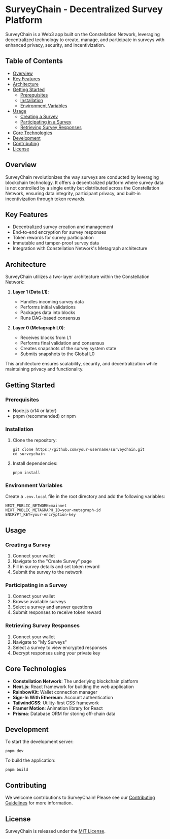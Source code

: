 # SurveyChain - Decentralized Survey Platform

SurveyChain is a Web3 app built on the Constellation Network, leveraging decentralized technology to create, manage, and participate in surveys with enhanced privacy, security, and incentivization.

## Table of Contents

- [Overview](#overview)
- [Key Features](#key-features)
- [Architecture](#architecture)
- [Getting Started](#getting-started)
  - [Prerequisites](#prerequisites)
  - [Installation](#installation)
  - [Environment Variables](#environment-variables)
- [Usage](#usage)
  - [Creating a Survey](#creating-a-survey)
  - [Participating in a Survey](#participating-in-a-survey)
  - [Retrieving Survey Responses](#retrieving-survey-responses)
- [Core Technologies](#core-technologies)
- [Development](#development)
- [Contributing](#contributing)
- [License](#license)

## Overview

SurveyChain revolutionizes the way surveys are conducted by leveraging blockchain technology. It offers a decentralized platform where survey data is not controlled by a single entity but distributed across the Constellation Network, ensuring data integrity, participant privacy, and built-in incentivization through token rewards.

## Key Features

- Decentralized survey creation and management
- End-to-end encryption for survey responses
- Token rewards for survey participation
- Immutable and tamper-proof survey data
- Integration with Constellation Network's Metagraph architecture

## Architecture

SurveyChain utilizes a two-layer architecture within the Constellation Network:

1. **Layer 1 (Data L1)**: 
   - Handles incoming survey data
   - Performs initial validations
   - Packages data into blocks
   - Runs DAG-based consensus

2. **Layer 0 (Metagraph L0)**:
   - Receives blocks from L1
   - Performs final validation and consensus
   - Creates snapshots of the survey system state
   - Submits snapshots to the Global L0

This architecture ensures scalability, security, and decentralization while maintaining privacy and functionality.

## Getting Started

### Prerequisites

- Node.js (v14 or later)
- pnpm (recommended) or npm

### Installation

1. Clone the repository:
   ```
   git clone https://github.com/your-username/surveychain.git
   cd surveychain
   ```

2. Install dependencies:
   ```
   pnpm install
   ```

### Environment Variables

Create a `.env.local` file in the root directory and add the following variables:

```
NEXT_PUBLIC_NETWORK=mainnet
NEXT_PUBLIC_METAGRAPH_ID=your-metagraph-id
ENCRYPT_KEY=your-encryption-key
```

## Usage

### Creating a Survey

1. Connect your wallet
2. Navigate to the "Create Survey" page
3. Fill in survey details and set token reward
4. Submit the survey to the network

### Participating in a Survey

1. Connect your wallet
2. Browse available surveys
3. Select a survey and answer questions
4. Submit responses to receive token reward

### Retrieving Survey Responses

1. Connect your wallet
2. Navigate to "My Surveys"
3. Select a survey to view encrypted responses
4. Decrypt responses using your private key

## Core Technologies

- **Constellation Network**: The underlying blockchain platform
- **Next.js**: React framework for building the web application
- **RainbowKit**: Wallet connection manager
- **Sign-In With Ethereum**: Account authentication
- **TailwindCSS**: Utility-first CSS framework
- **Framer Motion**: Animation library for React
- **Prisma**: Database ORM for storing off-chain data

## Development

To start the development server:

```
pnpm dev
```

To build the application:

```
pnpm build
```

## Contributing

We welcome contributions to SurveyChain! Please see our [Contributing Guidelines](CONTRIBUTING.md) for more information.

## License

SurveyChain is released under the [MIT License](LICENSE).